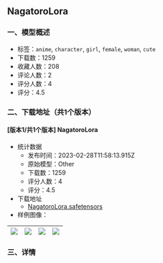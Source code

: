 ## NagatoroLora
### 一、模型概述

- 标签：`anime`, `character`, `girl`, `female`, `woman`, `cute`
- 下载数：1259
- 收藏人数：208
- 评论人数：2
- 评分人数：4
- 评分：4.5

### 二、下载地址（共1个版本）

#### [版本1/共1个版本] NagatoroLora

- 统计数据
  - 发布时间：2023-02-28T11:58:13.915Z
  - 原始模型：Other
  - 下载数：1259
  - 评分人数：4
  - 评分：4.5
- 下载地址
  - [NagatoroLora.safetensors](https://civitai.com/api/download/models/16614)
- 样例图像：

| <img src="https://image.civitai.com/xG1nkqKTMzGDvpLrqFT7WA/b2c891b6-dbb7-437a-2151-f806c2f87300/width=450/167667.jpeg" /> | <img src="https://image.civitai.com/xG1nkqKTMzGDvpLrqFT7WA/2da8fe3a-006d-4ef0-91d1-8babe95d1500/width=450/167676.jpeg" /> | <img src="https://image.civitai.com/xG1nkqKTMzGDvpLrqFT7WA/cd1ba2a0-d169-4054-6788-d519dd2b3d00/width=450/167675.jpeg" /> | <img src="https://image.civitai.com/xG1nkqKTMzGDvpLrqFT7WA/d268a6f3-9b85-4514-a41d-d7eb1abfd700/width=450/167674.jpeg" /> |
| ---- | ---- | ---- | ---- |


### 三、详情
<p></p>